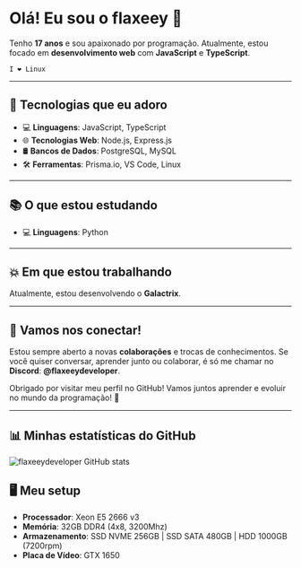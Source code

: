 # Olá! Eu sou o **flaxeey** 👋

Tenho **17 anos** e sou apaixonado por programação. Atualmente, estou focado em **desenvolvimento web** com **JavaScript** e **TypeScript**.

`I ❤ Linux`

---

## 🚀 Tecnologias que eu adoro

- 💻 **Linguagens**: JavaScript, TypeScript  
- 🌐 **Tecnologias Web**: Node.js, Express.js  
- 🛢️ **Bancos de Dados**: PostgreSQL, MySQL  
- 🛠️ **Ferramentas**: Prisma.io, VS Code, Linux  

---

## 📚 O que estou estudando

- 💻 **Linguagens**: Python  

---

## 💥 Em que estou trabalhando

Atualmente, estou desenvolvendo o **Galactrix**.

---

## 🤝 Vamos nos conectar!

Estou sempre aberto a novas **colaborações** e trocas de conhecimentos. Se você quiser conversar, aprender junto ou colaborar, é só me chamar no **Discord**: **@flaxeeydeveloper**.

Obrigado por visitar meu perfil no GitHub! Vamos juntos aprender e evoluir no mundo da programação! 🚀

---

## 📊 Minhas estatísticas do GitHub

![flaxeeydeveloper GitHub stats](https://github-readme-stats.vercel.app/api?username=flaxeeydeveloper&show_icons=true&theme=dracula)

## 🖥️ Meu setup

- **Processador**: Xeon E5 2666 v3  
- **Memória**: 32GB DDR4 (4x8, 3200Mhz)  
- **Armazenamento**: SSD NVME 256GB | SSD SATA 480GB | HDD 1000GB (7200rpm)  
- **Placa de Vídeo**: GTX 1650
